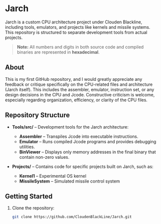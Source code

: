 # Jarch

Jarch is a custom CPU architecture project under Clouden Blackline, including tools, emulators, and projects like kernels and missile systems. This repository is structured to separate development tools from actual projects.

> **Note:** All numbers and digits in both source code and compiled binaries are represented in **hexadecimal**.

## About

This is my first GitHub repository, and I would greatly appreciate any feedback or critique specifically on the CPU-related files and architecture (Jarch itself). This includes the assembler, emulator, instruction set, or any design decisions in the CPU and Jcode. Constructive criticism is welcome, especially regarding organization, efficiency, or clarity of the CPU files.

## Repository Structure

- **Tools/src/** – Development tools for the Jarch architecture:
  - **Assembler** – Transpiles Jcode into executable instructions.
  - **Emulator** – Runs compiled Jcode programs and provides debugging utilities.
  - **BinViewer** – Displays only memory addresses in the final binary that contain non-zero values.

- **Projects/** – Contains code for specific projects built on Jarch, such as:
  - **Kernel1** – Experimental OS kernel
  - **MissileSystem** – Simulated missile control system

## Getting Started

1. Clone the repository:
   ```bash
   git clone https://github.com/CloudenBlackLine/Jarch.git

